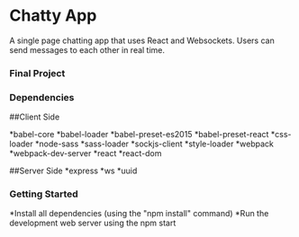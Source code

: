 Chatty App
=====================

A single page chatting app that uses React and Websockets. Users can send messages to each other in real time.

### Final Project


### Dependencies

##Client Side

*babel-core
*babel-loader
*babel-preset-es2015
*babel-preset-react
*css-loader
*node-sass
*sass-loader
*sockjs-client
*style-loader
*webpack
*webpack-dev-server
*react
*react-dom

##Server Side
*express
*ws
*uuid


### Getting Started

*Install all dependencies (using the "npm install" command)
*Run the development web server using the npm start
